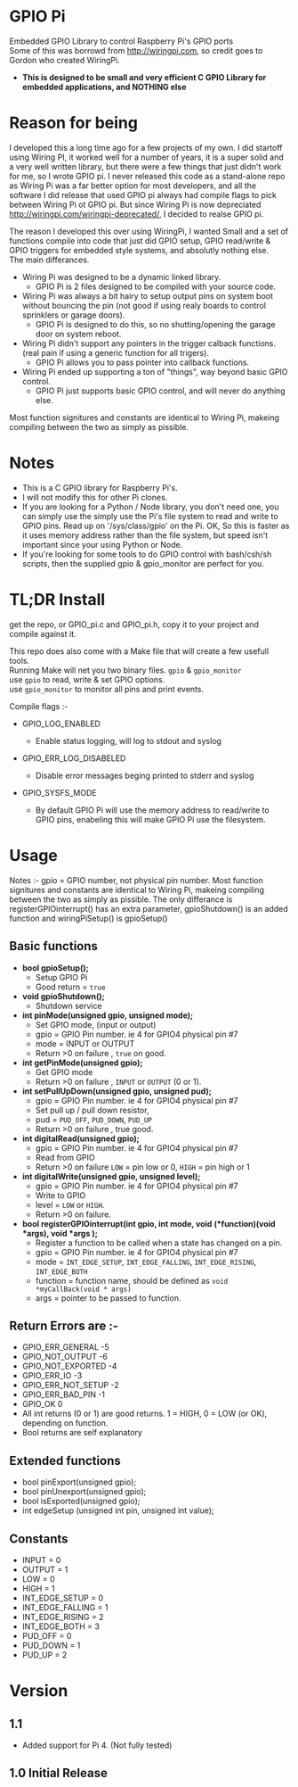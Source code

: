 
# GPIO Pi
Embedded GPIO Library to control Raspberry Pi's GPIO ports<br>
Some of this was borrowd from http://wiringpi.com, so credit goes to Gordon who created WiringPi.

* <b>This is designed to be small and very efficient C GPIO Library for embedded applications, and NOTHING else</b>
# Reason for being

I developed this a long time ago for a few projects of my own. I did startoff using Wiring PI, it worked well for a number of years, it is a super solid and a very well written library, but there were a few things that just didn't work for me, so I wrote GPIO pi. I never released this code as a stand-alone repo as Wiring Pi was a far better option for most developers, and all the software I did release that used GPIO pi always had compile flags to pick between Wiring Pi ot GPIO pi. But since Wiring Pi is now depreciated http://wiringpi.com/wiringpi-deprecated/, I decided to realse GPIO pi.

The reason I developed this over using WiringPi, I wanted Small and a set of functions compile into code that just did GPIO setup, GPIO read/write & GPIO triggers for embedded style systems, and absolutly nothing else.<br>
The main differances.<br>
- Wiring Pi was designed to be a dynamic linked library.
  - GPIO Pi is 2 files designed to be compiled with your source code.
- Wiring Pi was always a bit hairy to setup output pins on system boot without bouncing the pin (not good if using realy boards to control sprinklers or garage doors).
  - GPIO Pi is designed to do this, so no shutting/opening the garage door on system reboot.
- Wiring Pi didn't support any pointers in the trigger calback functions. (real pain if using a generic function for all trigers).
  - GPIO Pi allows you to pass pointer into callback functions.
- Wiring Pi ended up supporting a ton of "things", way beyond basic GPIO control.
  - GPIO Pi just supports basic GPIO control, and will never do anything else.

Most function signitures and constants are identical to Wiring Pi, makeing compiling between the two as simply as pissible.<br> 

# Notes

- This is a C GPIO library for Raspberry Pi's.<br>
- I will not modify this for other Pi clones.<br>
- If you are looking for a Python / Node library, you don't need one, you can simply use the simply use the Pi's file system to read and write to GPIO pins. Read up on '/sys/class/gpio' on the Pi. OK, So this is faster as it uses memory address rather than the file system, but speed isn't important since your using Python or Node.
- If you're looking for some tools to do GPIO control with bash/csh/sh scripts, then the supplied gpio & gpio_monitor are perfect for you.

# TL;DR Install
get the repo, or GPIO_pi.c and GPIO_pi.h, copy it to your project and compile against it.

This repo does also come with a Make file that will create a few usefull tools.<br>
Running Make will net you two binary files. `gpio` & `gpio_monitor`<br>
use `gpio` to read, write & set GPIO options.<br>
use `gpio_monitor` to monitor all pins and print events.

Compile flags :-

- GPIO_LOG_ENABLED
  - Enable status logging, will log to stdout and syslog

- GPIO_ERR_LOG_DISABELED
  - Disable error messages beging printed to stderr and syslog

- GPIO_SYSFS_MODE
  - By default GPIO Pi will use the memory address to read/write to GPIO pins, enabeling this will make GPIO Pi use the filesystem.

# Usage

Notes :-
gpio = GPIO number, not physical pin number.
Most function signitures and constants are identical to Wiring Pi, makeing compiling between the two as simply as pissible. The only differance is registerGPIOinterrupt() has an extra parameter, gpioShutdown() is an added function and wiringPiSetup() is gpioSetup() 

## Basic functions

- <b>bool gpioSetup();</b>
  - Setup GPIO Pi
  - Good return = `true`
- <b>void gpioShutdown();</b>
  - Shutdown service
- <b>int pinMode(unsigned gpio, unsigned mode);</b>
  - Set GPIO mode, (input or output)
  - gpio = GPIO Pin number.  ie 4 for GPIO4 physical pin #7
  - mode = INPUT or OUTPUT
  - Return >0 on failure , `true` on good.
- <b>int getPinMode(unsigned gpio);</b>
  - Get GPIO mode
  - Return >0 on failure , `INPUT` or `OUTPUT` (0 or 1).
- <b>int setPullUpDown(unsigned gpio, unsigned pud);</b>
  - gpio = GPIO Pin number.  ie 4 for GPIO4 physical pin #7
  - Set pull up / pull down resistor,
  - pud = `PUD_OFF`, `PUD_DOWN`, `PUD_UP`
  - Return >0 on failure , true good.
- <b>int digitalRead(unsigned gpio);</b>
  - gpio = GPIO Pin number.  ie 4 for GPIO4 physical pin #7                  
  - Read from GPIO
  - Return >0 on failure `LOW` = pin low or 0, `HIGH` = pin high or 1
- <b>int digitalWrite(unsigned gpio, unsigned level);</b>
  - gpio = GPIO Pin number.  ie 4 for GPIO4 physical pin #7 
  - Write to GPIO  
  - level = `LOW` or `HIGH`.
  - Return >0 on failure.
- <b>bool registerGPIOinterrupt(int gpio, int mode, void (*function)(void *args), void *args );</b>
  - Register a function to be called when a state has changed on a pin.
  - gpio = GPIO Pin number.  ie 4 for GPIO4 physical pin #7
  - mode = `INT_EDGE_SETUP`, `INT_EDGE_FALLING`, `INT_EDGE_RISING`, `INT_EDGE_BOTH`
  - function = function name, should be defined as `void *myCallBack(void * args)`
  - args = pointer to be passed to function.

## Return Errors are :-
- GPIO_ERR_GENERAL    -5
- GPIO_NOT_OUTPUT     -6
- GPIO_NOT_EXPORTED   -4
- GPIO_ERR_IO         -3
- GPIO_ERR_NOT_SETUP  -2
- GPIO_ERR_BAD_PIN    -1
- GPIO_OK              0
- All int returns (0 or 1) are good returns.  1 = HIGH, 0 = LOW (or OK), depending on function.
- Bool returns are self explanatory

## Extended functions

- bool pinExport(unsigned gpio);
- bool pinUnexport(unsigned gpio);
- bool isExported(unsigned gpio);
- int edgeSetup (unsigned int pin, unsigned int value);

## Constants

- INPUT             = 0
- OUTPUT            = 1
- LOW               = 0
- HIGH              = 1
- INT_EDGE_SETUP	= 0
- INT_EDGE_FALLING	= 1
- INT_EDGE_RISING	= 2
- INT_EDGE_BOTH		= 3
- PUD_OFF			= 0
- PUD_DOWN		    = 1
- PUD_UP			= 2

# Version

## 1.1
- Added support for Pi 4. (Not fully tested) 
## 1.0 Initial Release
